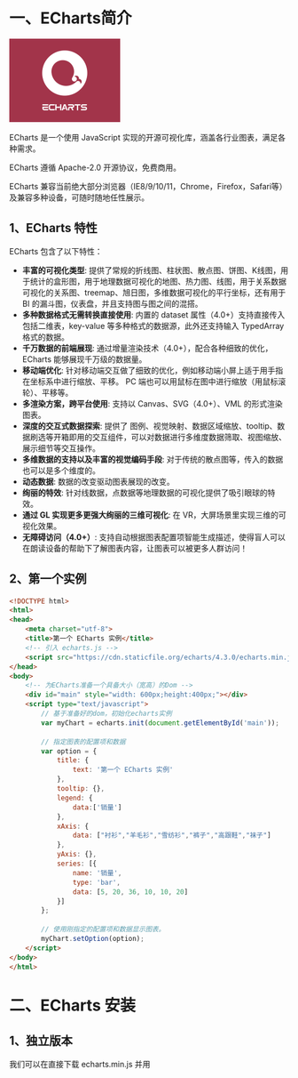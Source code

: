 # 一、ECharts简介

![img](image/echarts_200.png)

ECharts 是一个使用 JavaScript 实现的开源可视化库，涵盖各行业图表，满足各种需求。

ECharts 遵循 Apache-2.0 开源协议，免费商用。

ECharts 兼容当前绝大部分浏览器（IE8/9/10/11，Chrome，Firefox，Safari等）及兼容多种设备，可随时随地任性展示。

## 1、ECharts 特性

ECharts 包含了以下特性：

- **丰富的可视化类型**: 提供了常规的折线图、柱状图、散点图、饼图、K线图，用于统计的盒形图，用于地理数据可视化的地图、热力图、线图，用于关系数据可视化的关系图、treemap、旭日图，多维数据可视化的平行坐标，还有用于 BI 的漏斗图，仪表盘，并且支持图与图之间的混搭。
- **多种数据格式无需转换直接使用**: 内置的 dataset 属性（4.0+）支持直接传入包括二维表，key-value 等多种格式的数据源，此外还支持输入 TypedArray 格式的数据。
- **千万数据的前端展现**: 通过增量渲染技术（4.0+），配合各种细致的优化，ECharts 能够展现千万级的数据量。
- **移动端优化**: 针对移动端交互做了细致的优化，例如移动端小屏上适于用手指在坐标系中进行缩放、平移。 PC 端也可以用鼠标在图中进行缩放（用鼠标滚轮）、平移等。
- **多渲染方案，跨平台使用**: 支持以 Canvas、SVG（4.0+）、VML 的形式渲染图表。
- **深度的交互式数据探索**: 提供了 图例、视觉映射、数据区域缩放、tooltip、数据刷选等开箱即用的交互组件，可以对数据进行多维度数据筛取、视图缩放、展示细节等交互操作。
- **多维数据的支持以及丰富的视觉编码手段**: 对于传统的散点图等，传入的数据也可以是多个维度的。
- **动态数据**: 数据的改变驱动图表展现的改变。
- **绚丽的特效**: 针对线数据，点数据等地理数据的可视化提供了吸引眼球的特效。
- **通过 GL 实现更多更强大绚丽的三维可视化**: 在 VR，大屏场景里实现三维的可视化效果。
- **无障碍访问（4.0+）**: 支持自动根据图表配置项智能生成描述，使得盲人可以在朗读设备的帮助下了解图表内容，让图表可以被更多人群访问！

## 2、第一个实例

```html
<!DOCTYPE html>
<html>
<head>
    <meta charset="utf-8">
    <title>第一个 ECharts 实例</title>
    <!-- 引入 echarts.js -->
    <script src="https://cdn.staticfile.org/echarts/4.3.0/echarts.min.js"></script>
</head>
<body>
    <!-- 为ECharts准备一个具备大小（宽高）的Dom -->
    <div id="main" style="width: 600px;height:400px;"></div>
    <script type="text/javascript">
        // 基于准备好的dom，初始化echarts实例
        var myChart = echarts.init(document.getElementById('main'));
 
        // 指定图表的配置项和数据
        var option = {
            title: {
                text: '第一个 ECharts 实例'
            },
            tooltip: {},
            legend: {
                data:['销量']
            },
            xAxis: {
                data: ["衬衫","羊毛衫","雪纺衫","裤子","高跟鞋","袜子"]
            },
            yAxis: {},
            series: [{
                name: '销量',
                type: 'bar',
                data: [5, 20, 36, 10, 10, 20]
            }]
        };
 
        // 使用刚指定的配置项和数据显示图表。
        myChart.setOption(option);
    </script>
</body>
</html>
```

# 二、ECharts 安装

## 1、独立版本

我们可以在直接下载 echarts.min.js 并用 **<script>** 标签引入。

[echarts.min.js(4.7.0)](https://cdn.staticfile.org/echarts/4.7.0/echarts.min.js)

另外，开发环境下可以使用源代码版本 echarts.js 并用 **<script>** 标签引入，源码版本包含了常见的错误提示和警告。

[echarts.js(4.7.0)](https://cdn.staticfile.org/echarts/4.7.0/echarts.js)

我们也可以在 ECharts 的官网上直接下载更多丰富的版本，包含了不同主题跟语言，下载地址：https://echarts.apache.org/zh/download.html。

这些构建好的 echarts 提供了下面这几种定制：

> - 完全版：`echarts/dist/echarts.js`，体积最大，包含所有的图表和组件，所包含内容参见：`echarts/echarts.all.js`。
> - 常用版：`echarts/dist/echarts.common.js`，体积适中，包含常见的图表和组件，所包含内容参见：`echarts/echarts.common.js`。
> - 精简版：`echarts/dist/echarts.simple.js`，体积较小，仅包含最常用的图表和组件，所包含内容参见：`echarts/echarts.simple.js`。

------

## 2、使用 CDN 方法

以下推荐国外比较稳定的两个 CDN，国内还没发现哪一家比较好，目前还是建议下载到本地。

- **Staticfile CDN（国内）** : https://cdn.staticfile.org/echarts/4.3.0/echarts.min.js
- **jsDelivr**：https://cdn.jsdelivr.net/npm/echarts@4.3.0/dist/echarts.min.js。
- **cdnjs** : https://cdnjs.cloudflare.com/ajax/libs/echarts/4.3.0/echarts.min.js

使用 Staticfile CDN（国内）

```html
<!-- 为ECharts准备一个具备大小（宽高）的Dom --> 
<div id="main" style="width: 600px;height:400px;"></div>
```

## 3、NPM 方法

由于 npm 安装速度慢，本教程使用了淘宝的镜像及其命令 cnpm，安装使用介绍参照：[使用淘宝 NPM 镜像](https://www.runoob.com/nodejs/nodejs-npm.html#taobaonpm)。

npm 版本需要大于 3.0，如果低于此版本需要升级它：

```shell
# 查看版本
$ npm -v
2.3.0

#升级 npm
cnpm install npm -g


# 升级或安装 cnpm
npm install cnpm -g
```

通过 cnpm 获取 echarts：

```shell
# 最新稳定版
$ cnpm install echarts --save
```

安装完成后 `ECharts `和 `zrender `会放在 `node_modules `目录下，我们可以直接在项目代码中使用`require('echarts') `来使用。

## 4、实例

```js
var echarts = require('echarts');
 
// 基于准备好的dom，初始化echarts实例
var myChart = echarts.init(document.getElementById('main'));
// 绘制图表
myChart.setOption({
    title: {
        text: 'ECharts 入门示例'
    },
    tooltip: {},
    xAxis: {
        data: ['衬衫', '羊毛衫', '雪纺衫', '裤子', '高跟鞋', '袜子']
    },
    yAxis: {},
    series: [{
        name: '销量',
        type: 'bar',
        data: [5, 20, 36, 10, 10, 20]
    }]
});
```

# 三、ECharts 配置语法

本章节我们将为大家介绍使用 ECharts 生成图表的一些配置。

[完整配置项请点击此处](./ECharts完整配置项.md)

## 第一步：创建 HTML 页面

创建一个 HTML 页面，引入 echarts.min.js：

```html
<!DOCTYPE html>
<html>
<head>
    <meta charset="utf-8">
    <!-- 引入 ECharts 文件 -->
    <script src="echarts.min.js"></script>
</head>
</html>
```

## 第二步: 为 ECharts 准备一个具备高宽的 DOM 容器



实例中 id 为 main 的 div 用于包含 ECharts 绘制的图表:

```html
<body>
    <!-- 为 ECharts 准备一个具备大小（宽高）的 DOM -->
    <div id="main" style="width: 600px;height:400px;"></div>
</body>
```

## 第三步: 设置配置信息

ECharts 库使用 json 格式来配置。

```js
echarts.init(document.getElementById('main')).setOption(option);
```

这里 option 表示使用 json 数据格式的配置来绘制图表。步骤如下：

**标题**

为图表配置标题：

```js
title: {
    text: '第一个 ECharts 实例'
}
```

**提示信息**

配置提示信息：

```js
tooltip: {},
```

**图例组件**

图例组件展现了不同系列的标记(symbol)，颜色和名字。可以通过点击图例控制哪些系列不显示。

```js
legend: {
    data: [{
        name: '系列1',
        // 强制设置图形为圆。
        icon: 'circle',
        // 设置文本为红色
        textStyle: {
            color: 'red'
        }
    }]
}
```

**X 轴**

配置要在 X 轴显示的项:

```js
xAxis: {
    data: ["衬衫","羊毛衫","雪纺衫","裤子","高跟鞋","袜子"]
}
```

**Y 轴**

配置要在 Y 轴显示的项。

```js
yAxis: {}
```

**系列列表**

每个系列通过 type 决定自己的图表类型:

```js
series: [{
    name: '销量',  // 系列名称
    type: 'bar',  // 系列图表类型
    data: [5, 20, 36, 10, 10, 20]  // 系列中的数据内容
}]
```

每个系列通过 type 决定自己的图表类型：

- **type: 'bar'**：柱状/条形图
- **type: 'line'**：折线/面积图
- **type: 'pie'**：饼图
- **type: 'scatter'**：散点（气泡）图
- **type: 'effectScatter'**：带有涟漪特效动画的散点（气泡）
- **type: 'radar'**：雷达图
- **type: 'tree'**：树型图
- **type: 'treemap'**：树型图
- **type: 'sunburst'**：旭日图
- **type: 'boxplot'**：箱形图
- **type: 'candlestick'**：K线图
- **type: 'heatmap'**：热力图
- **type: 'map'**：地图
- **type: 'parallel'**：平行坐标系的系列
- **type: 'lines'**：线图
- **type: 'graph'**：关系图
- **type: 'sankey'**：桑基图
- **type: 'funnel'**：漏斗图
- **type: 'gauge'**：仪表盘
- **type: 'pictorialBar'**：象形柱图
- **type: 'themeRiver'**：主题河流
- **type: 'custom'**：自定义系列

## 实例

```html
<!DOCTYPE html>
<html>
<head>
    <meta charset="utf-8">
    <title>第一个 ECharts 实例</title>
    <!-- 引入 echarts.js -->
    <script src="https://cdn.staticfile.org/echarts/4.3.0/echarts.min.js"></script>
</head>
<body>
    <!-- 为ECharts准备一个具备大小（宽高）的Dom -->
    <div id="main" style="width: 600px;height:400px;"></div>
    <script type="text/javascript">
        // 基于准备好的dom，初始化echarts实例
        var myChart = echarts.init(document.getElementById('main'));
 
        // 指定图表的配置项和数据
        var option = {
            title: {
                text: '第一个 ECharts 实例'
            },
            tooltip: {},
            legend: {
                data:['销量']
            },
            xAxis: {
                data: ["衬衫","羊毛衫","雪纺衫","裤子","高跟鞋","袜子"]
            },
            yAxis: {},
            series: [{
                name: '销量',
                type: 'bar',
                data: [5, 20, 36, 10, 10, 20]
            }]
        };
 
        // 使用刚指定的配置项和数据显示图表。
        myChart.setOption(option);
    </script>
</body>
</html>
```

# 四、ECharts 饼图

前面的章节我们已经学会了使用 ECharts 绘制一个简单的柱状图，本章节我们将绘制饼图。

饼图主要是通过扇形的弧度表现不同类目的数据在总和中的占比，它的数据格式比柱状图更简单，只有一维的数值，不需要给类目。因为不在直角坐标系上，所以也不需要 xAxis，yAxis。

## 实例1

```js
myChart.setOption({
    series : [
        {
            name: '访问来源',
            type: 'pie',    // 设置图表类型为饼图
            radius: '55%',  // 饼图的半径，外半径为可视区尺寸（容器高宽中较小一项）的 55% 长度。
            data:[          // 数据数组，name 为数据项名称，value 为数据项值
                {value:235, name:'视频广告'},
                {value:274, name:'联盟广告'},
                {value:310, name:'邮件营销'},
                {value:335, name:'直接访问'},
                {value:400, name:'搜索引擎'}
            ]
        }
    ]
})
```

我们也可以通过设置参数 **roseType: 'angle'** 把饼图显示成南丁格尔图。

## 实例2

```js
option = {
    series : [
        {
            name: '访问来源',
            type: 'pie',
            radius: '55%',
            roseType: 'angle',
            data:[
                {value:235, name:'视频广告'},
                {value:274, name:'联盟广告'},
                {value:310, name:'邮件营销'},
                {value:335, name:'直接访问'},
                {value:400, name:'搜索引擎'}
            ]
        }
    ]
};
```



### 阴影的配置

itemStyle 参数可以设置诸如阴影、透明度、颜色、边框颜色、边框宽度等：

## 实例3

```js
option = {
    series : [
        {
            name: '访问来源',
            type: 'pie',
            radius: '55%',
            data:[
                {value:235, name:'视频广告'},
                {value:274, name:'联盟广告'},
                {value:310, name:'邮件营销'},
                {value:335, name:'直接访问'},
                {value:400, name:'搜索引擎'}
            ],
            roseType: 'angle',
            itemStyle: {
                normal: {
                    shadowBlur: 200,
                    shadowColor: 'rgba(0, 0, 0, 0.5)'
                }
            }
        }
    ]
};
```

# 五、ECharts 样式设置

ECharts 可以通过样式设置来改变图形元素或者文字的颜色、明暗、大小等。

## 1、颜色主题

ECharts4 开始，除了默认主题外，内置了两套主题，分别为` light `和 `dark`。

使用方式如下：

实例

```js
var chart = echarts.init(dom, 'light');
```

或者

```js
var chart = echarts.init(dom, 'dark');
```

另外，我们也可以在官方的[主题编辑器](http://echarts.baidu.com/theme-builder/) 选择自己喜欢的主题下载。

目前主题下载提供了 JS 版本和 JSON 版本。

如果你使用 JS 版本，可以将 JS 主题代码保存一个 主题名.js 文件，然后在 HTML 中引用该文件，最后在代码中使用该主题。

![image-20211014104721018](image/image-20211014104721018.png)

比如上图中我们选中了一个主题，将 JS 代码保存为 vintage.js。

实例

```js
<!-- 引入主题 -->
<script src="../PublicResource/echarts-5.2.1/them/vintage.js"></script>
...
// HTML 引入 vintage.js 文件后，在初始化的时候调用
var myChart = echarts.init(dom, 'vintage');
// ...
```

如果主题保存为 JSON 文件，那么可以自行加载和注册。

比如上图中我们选中了一个主题，将 JSON 代码保存为 vintage.json。

实例

```js
//主题名称是 wonderland
$.getJSON('wonderland.json', function (themeJSON) {
    echarts.registerTheme('wonderland', themeJSON)
    var myChart = echarts.init(dom, 'wonderland');
});
```

注意：我们使用了` $.getJSON`，所以需要引入 `jQuery`。

## 2、调色盘

调色盘可以在 option 中设置。

调色盘给定了一组颜色，图形、系列会自动从其中选择颜色。

可以设置全局的调色盘，也可以设置系列自己专属的调色盘。

```js
option = {
    // 全局调色盘。
    color: ['#c23531','#2f4554', '#61a0a8', '#d48265', '#91c7ae','#749f83',  '#ca8622', '#bda29a','#6e7074', '#546570', '#c4ccd3'],

    series: [{
        type: 'bar',
        // 此系列自己的调色盘。
        color: ['#dd6b66','#759aa0','#e69d87','#8dc1a9','#ea7e53','#eedd78','#73a373','#73b9bc','#7289ab', '#91ca8c','#f49f42'],
        ...
    }, {
        type: 'pie',
        // 此系列自己的调色盘。
        color: ['#37A2DA', '#32C5E9', '#67E0E3', '#9FE6B8', '#FFDB5C','#ff9f7f', '#fb7293', '#E062AE', '#E690D1', '#e7bcf3', '#9d96f5', '#8378EA', '#96BFFF'],
        ...
    }]
}
```

全局调色盘实例：

实例

```js
// 全局调色盘。
color: ['#ff0000','#00ff00', '#0000ff', '#d48265', '#91c7ae','#749f83',  '#ca8622', '#bda29a','#6e7074', '#546570', '#c4ccd3'],
```

系列调色盘实例：

实例

```js
series: [{
    type: 'pie',
    // 此系列自己的调色盘。
    color: ['#ff0000','#00ff00', '#0000ff', '#9FE6B8', '#FFDB5C','#ff9f7f', '#fb7293', '#E062AE', '#E690D1', '#e7bcf3', '#9d96f5', '#8378EA', '#96BFFF'],
    ...
}]
```



## 3、直接的样式设置

itemStyle, lineStyle, areaStyle, label, ...

直接的样式设置是比较常用设置方式。纵观 ECharts 的 option 中，很多地方可以设置 itemStyle、lineStyle、areaStyle、label 等等。这些的地方可以直接设置图形元素的颜色、线宽、点的大小、标签的文字、标签的样式等等。

一般来说，ECharts 的各个系列和组件，都遵从这些命名习惯，虽然不同图表和组件中，itemStyle、label 等可能出现在不同的地方。

直接样式设置的另一篇介绍——“四、 ECharts 饼图”。

## 4、高亮的样式：emphasis

在鼠标悬浮到图形元素上时，一般会出现高亮的样式。默认情况下，高亮的样式是根据普通样式自动生成的。

如果要自定义高亮样式可以通过 emphasis 属性来定制：

实例

```js
// 高亮样式。
emphasis: {
    itemStyle: {
        // 高亮时点的颜色
        color: 'red'
    },
    label: {
        show: true,
        // 高亮时标签的文字
        formatter: '高亮时显示的标签内容'
    }
},
```

# 六、ECharts 异步加载数据

ECharts 通常数据设置在 setOption 中，如果我们需要异步加载数据，可以配合 jQuery等工具，在异步获取数据后通过 setOption 填入数据和配置项就行。

ECharts 通常数据设置在 setOption 中，如果我们需要异步加载数据，可以配合 jQuery等工具，在异步获取数据后通过 setOption 填入数据和配置项就行。 json 数据：

## 1、后端接口：

```java
@RequestMapping("/getEChartData")
    @ResponseBody
    public Object getEChartData(){
        List<Map> maps = new ArrayList<>();
        Map<Object, Object> objectObjectMap = new HashMap<Object, Object>();
        for( int i = 1 ;i <=9 ; i++ ){
            HashMap<String, Object> map = new HashMap<>();
            map.put("value",(int)(Math.random()*1000));
            map.put("name","数据"+i);
            maps.add(map);
        }
        try {
            Thread.sleep(2000);
        } catch (InterruptedException e) {
            e.printStackTrace();
        }
        objectObjectMap.put("data_pie",maps);
        return objectObjectMap;
    }
```

后端接口数据：

```js
{
  "data_pie": [
    {"name": "数据1", "value": 731},
    {"name": "数据2", "value": 765}, 
    {"name": "数据3", "value": 21},
    {"name": "数据4", "value": 91},
    {"name": "数据5", "value": 938},
    {"name": "数据6", "value": 535},
    {"name": "数据7", "value": 161},
    {"name": "数据8", "value": 920},
    {"name": "数据9", "value": 596}
  ]
}
```

## 2、前端

```js
var myChart = echarts.init(document.getElementById('main'));
$.get('http://localhost:8888/SSM/getEChartData', function (data) {
    myChart.setOption({
        series : [
            {
                name: '访问来源',
                type: 'pie',    // 设置图表类型为饼图
                radius: '55%',  // 饼图的半径，外半径为可视区尺寸（容器高宽中较小一项）的 55% 长度。
                data:data.data_pie
            }
        ]
    })
}, 'json')
```

![image-20211014120940794](image/image-20211014120940794.png)

## 3、加载动画

如果异步加载需要一段时间，我们可以添加 loading 效果，ECharts 默认有提供了一个简单的加载动画。只需要调用 showLoading 方法显示。数据加载完成后再调用 hideLoading 方法隐藏加载动画：

```js
var myChart = echarts.init(document.getElementById('main'));
myChart.showLoading();  // 开启 loading 效果
$.get('http://localhost:8888/SSM/getEChartData', function (data) {
    myChart.hideLoading();  // 隐藏 loading 效果
    myChart.setOption({
        series : [
            {
                name: '访问来源',
                type: 'pie',    // 设置图表类型为饼图
                radius: '55%',  // 饼图的半径，外半径为可视区尺寸（容器高宽中较小一项）的 55% 长度。
                data:data.data_pie
            }
        ]
    })
}, 'json')
```

## 4、数据的动态更新

ECharts 由数据驱动，数据的改变驱动图表展现的改变，因此动态数据的实现也变得异常简单。

所有数据的更新都通过 setOption 实现，你只需要定时获取数据，setOption 填入数据，而不用考虑数据到底产生了那些变化，ECharts 会找到两组数据之间的差异然后通过合适的动画去表现数据的变化。

实例

```js
var base = +new Date(2014, 9, 3);
var oneDay = 24 * 3600 * 1000;
var date = [];

var data = [Math.random() * 150];
var now = new Date(base);

function addData(shift) {
    now = [now.getFullYear(), now.getMonth() + 1, now.getDate()].join('/');
    date.push(now);
    data.push((Math.random() - 0.4) * 10 + data[data.length - 1]);

    if (shift) {
        date.shift();
        data.shift();
    }

    now = new Date(+new Date(now) + oneDay);
}

for (var i = 1; i < 100; i++) {
    addData();
}

option = {
    xAxis: {
        type: 'category',
        boundaryGap: false,
        data: date
    },
    yAxis: {
        boundaryGap: [0, '50%'],
        type: 'value'
    },
    series: [
        {
            name:'成交',
            type:'line',
            smooth:true,
            symbol: 'none',
            stack: 'a',
            areaStyle: {
                normal: {}
            },
            data: data
        }
    ]
};

setInterval(function () {
    addData(true);
    myChart.setOption({
        xAxis: {
            data: date
        },
        series: [{
            name:'成交',
            data: data
        }]
    });
}, 500);
```


